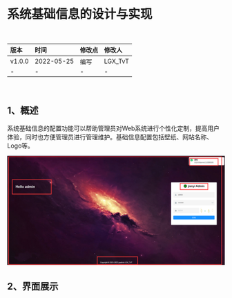 # 系统基础信息的设计与实现

<br/>

| 版本   | 时间       | 修改点 | 修改人  |
| :----- | :--------- | :----- | :------ |
| v1.0.0 | 2022-05-25 | 编写   | LGX_TvT |
| -      | -          | -      | -       |

<br/>

## 1、概述

系统基础信息的配置功能可以帮助管理员对Web系统进行个性化定制，提高用户体验，同时也方便管理员进行管理维护。基础信息配置包括壁纸、网站名称、Logo等。



![image-20230601100501679](%E7%B3%BB%E7%BB%9F%E5%9F%BA%E7%A1%80%E4%BF%A1%E6%81%AF%E7%9A%84%E8%AE%BE%E8%AE%A1%E4%B8%8E%E5%AE%9E%E7%8E%B0.assets/image-20230601100501679-16855851053053-16871409673451.png)



## 2、界面展示



